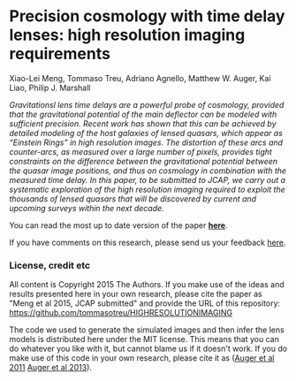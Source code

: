 # Precision cosmology with time delay lenses: high resolution imaging requirements

Xiao-Lei Meng, Tommaso Treu, Adriano Agnello, Matthew W. Auger, Kai Liao, Philip J. Marshall

*Gravitationsl lens time delays are a powerful probe of cosmology, provided that the gravitational potential of the main deflector can be modeled with sufficient precision. Recent work has shown that this can be achieved by detailed modeling of the host galaxies of lensed quasars, which appear as “Einstein Rings” in high resolution images. The distortion of these arcs and counter-arcs, as measured over a large number of pixels, provides tight constraints on the difference between the gravitational potential between the quasar image positions, and thus on cosmology in combination with the measured time delay. In this paper, to be submitted to JCAP, we carry out a systematic exploration of the high resolution imaging required to exploit the thousands of lensed quasars that will be discovered by current and upcoming surveys within the next decade.*

You can read the most up to date version of the paper **[here](https://github.com/tommasotreu/HIGHRESOLUTIONIMAGING/blob/master/docs/paper/High_resolution_imaging_requirements.pdf)**.

If you have comments on this research, please send us your feedback [here](https://github.com/tommasotreu/HIGHRESOLUTIONIMAGING/issues).


### License, credit etc

All content is Copyright 2015 The Authors. If you make use of the ideas and results presented here in your own research, please cite the paper as "Meng et al 2015, JCAP submitted" and provide the URL of this repository: https://github.com/tommasotreu/HIGHRESOLUTIONIMAGING

The code we used to generate the simulated images and then infer the lens models is distributed here under the MIT license. This means that you can do whatever you like with it, but cannot blame us if it doesn't work. If you do make use of this code in your own research, please cite it as
([Auger et al 2011](http://adsabs.harvard.edu/abs/2011MNRAS.411L...6A)
 [Auger et al 2013](http://adsabs.harvard.edu/abs/2013MNRAS.436..503A)).
